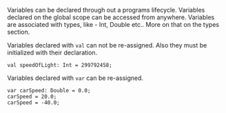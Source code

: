 Variables can be declared through out a programs lifecycle.
Variables declared on the global scope can be accessed from anywhere.
Variables are associated with types, like - Int, Double etc..
More on that on the types section.

Variables declared with `val` can not be re-assigned.
Also they must be initialized with their declaration.

```
val speedOfLight: Int = 299792458;
```

Variables declared with `var` can be re-assigned.

```plang
var carSpeed: Double = 0.0;
carSpeed = 20.0;
carSpeed = -40.0;
```
